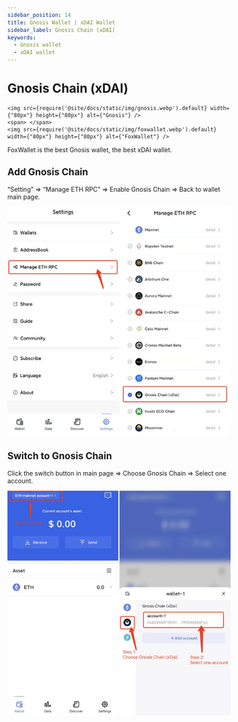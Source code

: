 ```yaml
---
sidebar_position: 14
title: Gnosis Wallet | xDAI Wallet
sidebar_label: Gnosis Chain (xDAI)
keywords:
  - Gnosis wallet
  - xDAI wallet
---
```


# Gnosis Chain (xDAI)
```mdx-code-block
<img src={require('@site/docs/static/img/gnosis.webp').default} width={"80px"} height={"80px"} alt={"Gnosis"} />
<span> </span>
<img src={require('@site/docs/static/img/foxwallet.webp').default} width={"80px"} height={"80px"} alt={"FoxWallet"} />
```
FoxWallet is the best Gnosis wallet, the best xDAI wallet.

## Add Gnosis Chain

“Setting” => “Manage ETH RPC” => Enable Gnosis Chain => Back to wallet main page.

![](../img/add-gnosis.webp)

## Switch to Gnosis Chain

Click the switch button in main page => Choose Gnosis Chain => Select one account.

![](../img/switch-gnosis.webp)